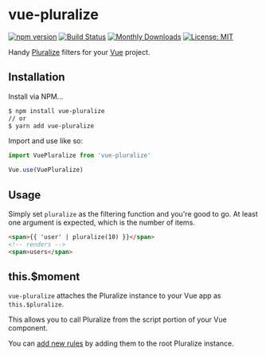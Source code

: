 # vue-pluralize
[![npm version](https://badge.fury.io/js/vue-pluralize.svg)](https://badge.fury.io/js/vue-pluralize)
[![Build Status](https://travis-ci.org/brockpetrie/vue-pluralize.svg?branch=master)](https://travis-ci.org/SimpleNexus/vue-pluralize)
[![Monthly Downloads](https://img.shields.io/npm/dm/vue-pluralize.svg)](https://www.npmjs.com/package/vue-pluralize)
[![License: MIT](https://img.shields.io/badge/License-MIT-yellow.svg)](https://opensource.org/licenses/MIT)

Handy [Pluralize](https://github.com/blakeembrey/pluralize#readme) filters for your [Vue](http://vuejs.org/) project.

## Installation

Install via NPM...

```sh
$ npm install vue-pluralize
// or
$ yarn add vue-pluralize
```

Import and use like so:

```js
import VuePluralize from 'vue-pluralize'

Vue.use(VuePluralize)
```

## Usage

Simply set `pluralize` as the filtering function and you're good to go. At least one argument is expected, which is the number of items.

```html
<span>{{ 'user' | pluralize(10) }}</span>
<!-- renders -->
<span>users</span>
```

## this.$moment

`vue-pluralize` attaches the Pluralize instance to your Vue app as `this.$pluralize`.

This allows you to call Pluralize from the script portion of your Vue component.

You can [add new rules](https://github.com/blakeembrey/pluralize#usage) by adding them to the root Pluralize instance.

